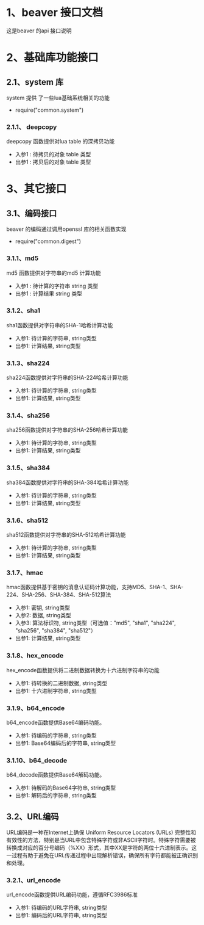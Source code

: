 # 1、beaver 接口文档
这是beaver 的api 接口说明

# 2、基础库功能接口
## 2.1、system 库
system 提供 了一些lua基础系统相关的功能
- require("common.system")
### 2.1.1、 deepcopy
deepcopy 函数提供对lua table 的深拷贝功能
* 入参1 : 待拷贝的对象 table 类型
* 出参1 : 拷贝后的对象 table 类型


# 3、其它接口
## 3.1、编码接口
beaver 的编码通过调用openssl 库的相关函数实现 
- require("common.digest")

### 3.1.1、md5
md5 函数提供对字符串的md5 计算功能
* 入参1 : 待计算的字符串 string 类型
* 出参1 : 计算结果 string 类型

### 3.1.2、sha1
sha1函数提供对字符串的SHA-1哈希计算功能
* 入参1: 待计算的字符串, string类型
* 出参1: 计算结果, string类型

### 3.1.3、sha224
sha224函数提供对字符串的SHA-224哈希计算功能
* 入参1: 待计算的字符串, string类型
* 出参1: 计算结果, string类型

### 3.1.4、sha256
sha256函数提供对字符串的SHA-256哈希计算功能
* 入参1: 待计算的字符串, string类型
* 出参1: 计算结果, string类型

### 3.1.5、sha384
sha384函数提供对字符串的SHA-384哈希计算功能
* 入参1: 待计算的字符串, string类型
* 出参1: 计算结果, string类型

### 3.1.6、sha512
sha512函数提供对字符串的SHA-512哈希计算功能
* 入参1: 待计算的字符串, string类型
* 出参1: 计算结果, string类型

### 3.1.7、hmac
hmac函数提供基于密钥的消息认证码计算功能，支持MD5、SHA-1、SHA-224、SHA-256、SHA-384、SHA-512算法
* 入参1: 密钥, string类型
* 入参2: 数据, string类型
* 入参3: 算法标识符, string类型（可选值："md5", "sha1", "sha224", "sha256", "sha384", "sha512"）
* 出参1: 计算结果, string类型

### 3.1.8、hex_encode
hex_encode函数提供将二进制数据转换为十六进制字符串的功能
* 入参1: 待转换的二进制数据, string类型
* 出参1: 十六进制字符串, string类型

### 3.1.9、b64_encode
b64_encode函数提供Base64编码功能。
* 入参1: 待编码的字符串, string类型
* 出参1: Base64编码后的字符串, string类型

### 3.1.10、b64_decode
b64_decode函数提供Base64解码功能。
* 入参1: 待解码的Base64字符串, string类型
* 出参1: 解码后的字符串, string类型


## 3.2、URL编码
URL编码是一种在Internet上确保 Uniform Resource Locators (URLs) 完整性和有效性的方法，特别是当URL中包含特殊字符或非ASCII字符时。特殊字符需要被转换成对应的百分号编码（%XX）形式，其中XX是字符的两位十六进制表示。这一过程有助于避免在URL传递过程中出现解析错误，确保所有字符都能被正确识别和处理。

### 3.2.1、url_encode
url_encode函数提供URL编码功能，遵循RFC3986标准
* 入参1: 待编码的URL字符串, string类型
* 出参1: 编码后的URL字符串, string类型

